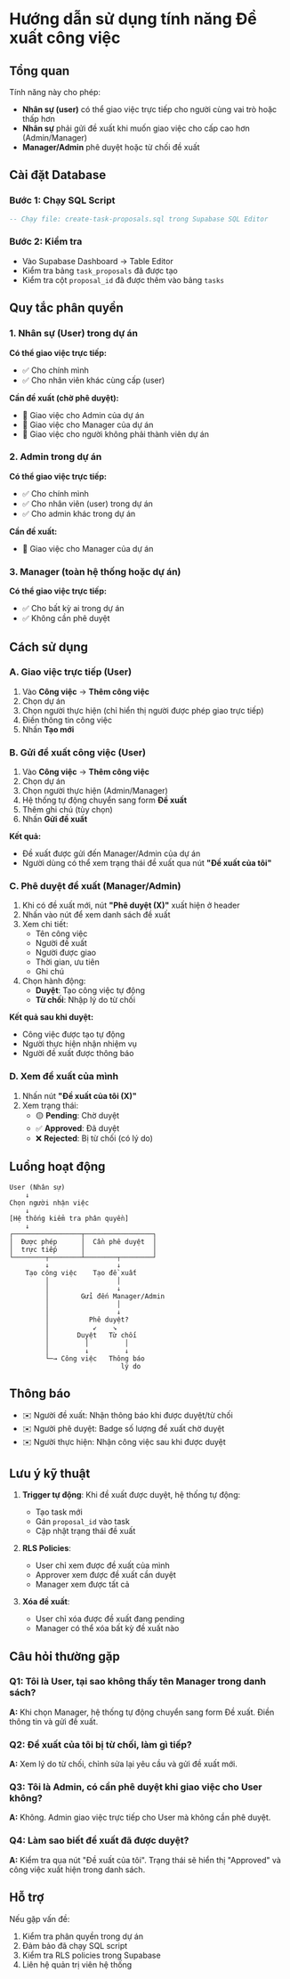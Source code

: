 # Hướng dẫn sử dụng tính năng Đề xuất công việc

## Tổng quan

Tính năng này cho phép:
- **Nhân sự (user)** có thể giao việc trực tiếp cho người cùng vai trò hoặc thấp hơn
- **Nhân sự** phải gửi đề xuất khi muốn giao việc cho cấp cao hơn (Admin/Manager)
- **Manager/Admin** phê duyệt hoặc từ chối đề xuất

## Cài đặt Database

### Bước 1: Chạy SQL Script
```sql
-- Chạy file: create-task-proposals.sql trong Supabase SQL Editor
```

### Bước 2: Kiểm tra
- Vào Supabase Dashboard → Table Editor
- Kiểm tra bảng `task_proposals` đã được tạo
- Kiểm tra cột `proposal_id` đã được thêm vào bảng `tasks`

## Quy tắc phân quyền

### 1. Nhân sự (User) trong dự án

**Có thể giao việc trực tiếp:**
- ✅ Cho chính mình
- ✅ Cho nhân viên khác cùng cấp (user)

**Cần đề xuất (chờ phê duyệt):**
- 📝 Giao việc cho Admin của dự án
- 📝 Giao việc cho Manager của dự án
- 📝 Giao việc cho người không phải thành viên dự án

### 2. Admin trong dự án

**Có thể giao việc trực tiếp:**
- ✅ Cho chính mình
- ✅ Cho nhân viên (user) trong dự án
- ✅ Cho admin khác trong dự án

**Cần đề xuất:**
- 📝 Giao việc cho Manager của dự án

### 3. Manager (toàn hệ thống hoặc dự án)

**Có thể giao việc trực tiếp:**
- ✅ Cho bất kỳ ai trong dự án
- ✅ Không cần phê duyệt

## Cách sử dụng

### A. Giao việc trực tiếp (User)

1. Vào **Công việc** → **Thêm công việc**
2. Chọn dự án
3. Chọn người thực hiện (chỉ hiển thị người được phép giao trực tiếp)
4. Điền thông tin công việc
5. Nhấn **Tạo mới**

### B. Gửi đề xuất công việc (User)

1. Vào **Công việc** → **Thêm công việc**
2. Chọn dự án
3. Chọn người thực hiện (Admin/Manager)
4. Hệ thống tự động chuyển sang form **Đề xuất**
5. Thêm ghi chú (tùy chọn)
6. Nhấn **Gửi đề xuất**

**Kết quả:**
- Đề xuất được gửi đến Manager/Admin của dự án
- Người dùng có thể xem trạng thái đề xuất qua nút **"Đề xuất của tôi"**

### C. Phê duyệt đề xuất (Manager/Admin)

1. Khi có đề xuất mới, nút **"Phê duyệt (X)"** xuất hiện ở header
2. Nhấn vào nút để xem danh sách đề xuất
3. Xem chi tiết:
   - Tên công việc
   - Người đề xuất
   - Người được giao
   - Thời gian, ưu tiên
   - Ghi chú
4. Chọn hành động:
   - **Duyệt**: Tạo công việc tự động
   - **Từ chối**: Nhập lý do từ chối

**Kết quả sau khi duyệt:**
- Công việc được tạo tự động
- Người thực hiện nhận nhiệm vụ
- Người đề xuất được thông báo

### D. Xem đề xuất của mình

1. Nhấn nút **"Đề xuất của tôi (X)"**
2. Xem trạng thái:
   - 🟡 **Pending**: Chờ duyệt
   - ✅ **Approved**: Đã duyệt
   - ❌ **Rejected**: Bị từ chối (có lý do)

## Luồng hoạt động

```
User (Nhân sự)
    ↓
Chọn người nhận việc
    ↓
[Hệ thống kiểm tra phân quyền]
    ↓
┌─────────────────┬─────────────────┐
│  Được phép      │  Cần phê duyệt  │
│  trực tiếp      │                 │
└────────┬────────┴────────┬────────┘
         ↓                 ↓
    Tạo công việc    Tạo đề xuất
         │                 │
         │                 ↓
         │        Gửi đến Manager/Admin
         │                 │
         │                 ↓
         │          Phê duyệt?
         │           ↙    ↘
         │       Duyệt   Từ chối
         │         │         │
         │         ↓         ↓
         └─→ Công việc   Thông báo
                            lý do
```

## Thông báo

- ✉️ Người đề xuất: Nhận thông báo khi được duyệt/từ chối
- ✉️ Người phê duyệt: Badge số lượng đề xuất chờ duyệt
- ✉️ Người thực hiện: Nhận công việc sau khi được duyệt

## Lưu ý kỹ thuật

1. **Trigger tự động**: Khi đề xuất được duyệt, hệ thống tự động:
   - Tạo task mới
   - Gán `proposal_id` vào task
   - Cập nhật trạng thái đề xuất

2. **RLS Policies**:
   - User chỉ xem được đề xuất của mình
   - Approver xem được đề xuất cần duyệt
   - Manager xem được tất cả

3. **Xóa đề xuất**:
   - User chỉ xóa được đề xuất đang pending
   - Manager có thể xóa bất kỳ đề xuất nào

## Câu hỏi thường gặp

### Q1: Tôi là User, tại sao không thấy tên Manager trong danh sách?
**A:** Khi chọn Manager, hệ thống tự động chuyển sang form Đề xuất. Điền thông tin và gửi đề xuất.

### Q2: Đề xuất của tôi bị từ chối, làm gì tiếp?
**A:** Xem lý do từ chối, chỉnh sửa lại yêu cầu và gửi đề xuất mới.

### Q3: Tôi là Admin, có cần phê duyệt khi giao việc cho User không?
**A:** Không. Admin giao việc trực tiếp cho User mà không cần phê duyệt.

### Q4: Làm sao biết đề xuất đã được duyệt?
**A:** Kiểm tra qua nút "Đề xuất của tôi". Trạng thái sẽ hiển thị "Approved" và công việc xuất hiện trong danh sách.

## Hỗ trợ

Nếu gặp vấn đề:
1. Kiểm tra phân quyền trong dự án
2. Đảm bảo đã chạy SQL script
3. Kiểm tra RLS policies trong Supabase
4. Liên hệ quản trị viên hệ thống
